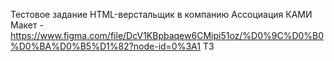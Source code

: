 Тестовое задание HTML-верстальщик в компанию Ассоциация КАМИ
Макет - https://www.figma.com/file/DcV1KBpbaqew6CMipi51oz/%D0%9C%D0%B0%D0%BA%D0%B5%D1%82?node-id=0%3A1
ТЗ
